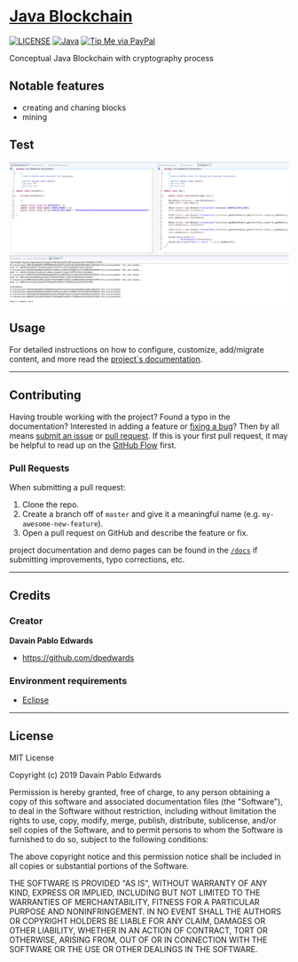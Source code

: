 # [Java Blockchain](https://github.com/dpedwards/java-blockchain)

[![LICENSE](https://img.shields.io/badge/license-MIT-lightgrey.svg)](https://raw.githubusercontent.com/dpedwards/java-blockchain/master/LICENSE)
[![Java](https://img.shields.io/badge/java%20jre-%3E%3D%2010.0.2-brown.svg)]()
[![Tip Me via PayPal](https://img.shields.io/badge/PayPal-tip%20me-green.svg?logo=paypal)](https://www.paypal.me/dare2101)

Conceptual Java Blockchain with cryptography process 

## Notable features 

- creating and chaning blocks
- mining 

## Test
![](images/simple_java_blockchain_test.png)

## Usage

For detailed instructions on how to configure, customize, add/migrate content, and more read the [project`s documentation](https://github.com/dpedwards/java-blockchain/docs/quick-start-guide/).

---

## Contributing

Having trouble working with the project? Found a typo in the documentation? Interested in adding a feature or [fixing a bug](https://github.com/dpedwards/java-blockchain/issues)? Then by all means [submit an issue](https://github.com/dpedwards/java-blockchain/issues/new) or [pull request](https://help.github.com/articles/using-pull-requests/). If this is your first pull request, it may be helpful to read up on the [GitHub Flow](https://guides.github.com/introduction/flow/) first.

### Pull Requests

When submitting a pull request:

1. Clone the repo.
2. Create a branch off of `master` and give it a meaningful name (e.g. `my-awesome-new-feature`).
3. Open a pull request on GitHub and describe the feature or fix.

project documentation and demo pages can be found in the [`/docs`](docs) if submitting improvements, typo corrections, etc.

---

## Credits

### Creator

**Davain Pablo Edwards**

- <https://github.com/dpedwards>

### Environment requirements

- [Eclipse](https://www.eclipse.org/downloads/)

---

## License

MIT License

Copyright (c) 2019 Davain Pablo Edwards

Permission is hereby granted, free of charge, to any person obtaining a copy
of this software and associated documentation files (the "Software"), to deal
in the Software without restriction, including without limitation the rights
to use, copy, modify, merge, publish, distribute, sublicense, and/or sell
copies of the Software, and to permit persons to whom the Software is
furnished to do so, subject to the following conditions:

The above copyright notice and this permission notice shall be included in all
copies or substantial portions of the Software.

THE SOFTWARE IS PROVIDED "AS IS", WITHOUT WARRANTY OF ANY KIND, EXPRESS OR
IMPLIED, INCLUDING BUT NOT LIMITED TO THE WARRANTIES OF MERCHANTABILITY,
FITNESS FOR A PARTICULAR PURPOSE AND NONINFRINGEMENT. IN NO EVENT SHALL THE
AUTHORS OR COPYRIGHT HOLDERS BE LIABLE FOR ANY CLAIM, DAMAGES OR OTHER
LIABILITY, WHETHER IN AN ACTION OF CONTRACT, TORT OR OTHERWISE, ARISING FROM,
OUT OF OR IN CONNECTION WITH THE SOFTWARE OR THE USE OR OTHER DEALINGS IN THE
SOFTWARE.
